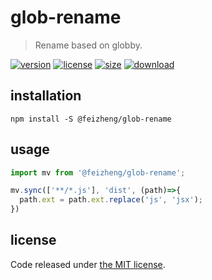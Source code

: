 # glob-rename
> Rename based on globby.

[![version][version-image]][version-url]
[![license][license-image]][license-url]
[![size][size-image]][size-url]
[![download][download-image]][download-url]

## installation
```shell
npm install -S @feizheng/glob-rename
```

## usage
```js
import mv from '@feizheng/glob-rename';

mv.sync(['**/*.js'], 'dist', (path)=>{
  path.ext = path.ext.replace('js', 'jsx');
})
```

## license
Code released under [the MIT license](./LICENSE.txt).

[version-image]: https://img.shields.io/npm/v/@feizheng/glob-rename
[version-url]: https://npmjs.org/package/@feizheng/glob-rename

[license-image]: https://img.shields.io/npm/l/@feizheng/glob-rename
[license-url]: https://github.com/afeiship/glob-rename/blob/master/LICENSE.txt

[size-image]: https://img.shields.io/bundlephobia/minzip/@feizheng/glob-rename
[size-url]: https://github.com/afeiship/glob-rename/blob/master/dist/glob-rename.min.js

[download-image]: https://img.shields.io/npm/dm/@feizheng/glob-rename
[download-url]: https://www.npmjs.com/package/@feizheng/glob-rename
